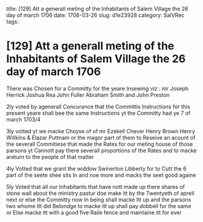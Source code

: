 title: [129] Att a generall meting of the Inhabitants of Salem Village the 26 day of march 1706
date: 1706-03-26
slug: d1e23928
category: SalVRec
tags: 


<div markdown class="doc" id="d1e23928">


# [129] Att a generall meting of the Inhabitants of Salem Village the 26 day of march 1706 

There was Chosen for a Committy for the yeare Insewing viz : mr Joseph Herrick Joshua Rea John Fuller Abraham Smith and John Preston

2ly voted by agenerall Concurance that the Committis Instructions for this present yeare shall bee the same Instructions yt the Committy had ye 7 of march 1703/4

3ly votted yt we macke Choyse of of mr Ezekell Chever Henry Brown Henry Willkins & Elazar Puttnam or the magor part of them to Reseive an acount of the severall Commitiese that made the Rates for our meting house of those parsons yt Cannott pay there severall proportions of the Rates and to macke areturn to the people of that matter

4ly Votted that we grant the widdow Swinerton Libberty for to Cutt the 6 part of the seete shee sits In and noe more and macks the seet good againe

5ly Voted that all our Inhabitants that have nott made up there shares of stone wall about the ministry pastur doe make itt by the Twentyeth of aprell next or else the Committy now In being shall macke Itt up and the parsons two whome Itt did Belondge to macke itt up shall pay dobbell for the same or Else macke itt with a good five Raile fence and maintaine itt for ever
</div>